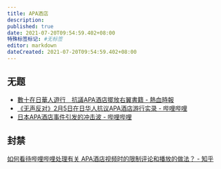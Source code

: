 ```yaml
---
title: APA酒店
description:
published: true
date: 2021-07-20T09:54:59.402+08:00
特殊标签标记: #无标签
editor: markdown
dateCreated: 2021-07-20T09:54:59.402+08:00
---
```


## 无题

+ [數十在日華人遊行　抗議APA酒店擺放右翼書籍 - 熱血時報](https://web.archive.org/web/20170205134349/http://www.passiontimes.hk/article/02-05-2017/35694)
+ [《无声反对》2月5日在日华人抗议APA酒店游行实录 - 哔哩哔哩](https://archive.is/fAIM1 "https://www.bilibili.com/video/av8518384/")
+ [日本APA酒店事件引发的冲击波 - 哔哩哔哩](https://archive.is/ckW21 "https://www.bilibili.com/video/BV1Ps41187N3/")

## 封禁

[如何看待哔哩哔哩处理有关 APA酒店视频时的限制评论和播放的做法？ - 知乎](https://web.archive.org/web/20210720053232/https://www.zhihu.com/question/54840785)
